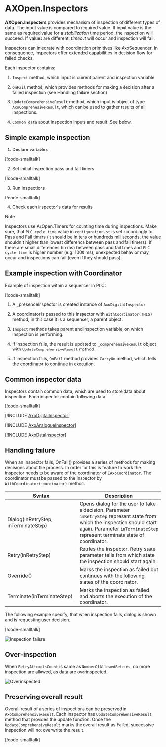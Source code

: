 # **AXOpen.Inspectors**

**AXOpen.Inspectors** provides mechanism of inspection of different types of data. The input value is compared to required value. If input value is the same as required value for a *stabilization* time period, the inspection will succeed. If values are different, *timeout* will occur and inspection will fail.

Inspectors can integrate with coordination primitives like [AxoSequencer](../core/AXOSEQUENCER.md). In consequence, inspectors offer extended capabilities in decision flow for failed checks.

Each inspector contains:

1. `Inspect` method, which input is current parent and inspection variable
2. `OnFail` method, which provides methods for making a decision after a failed inspection (see Handling failure section)
3. `UpdateComprehensiveResult` method, which input is object of type `AxoComprehesiveResult`, which can be used to gather results of all inspections.

4. `Common data` about inspection inputs and result. See below.

## Simple example inspection

1. Declare variables

[!code-smalltalk[](../../../src/inspectors/app/src/Documentation/Inspectors.st?name=AxoInspectorDeclaration)]

2. Set initial inspection pass and fail timers

[!code-smalltalk[](../../../src/inspectors/app/src/Documentation/Inspectors.st?name=AxoInspectorDataSet)]

3. Run inspections

[!code-smalltalk[](../../../src/inspectors/app/src/Documentation/Inspectors.st?name=AxoInspectorSimpleInspection)]

4. Check each inspector's data for results

> [!NOTE]
> Inspectors use AxOpen.Timers for counting time during inspections. Make sure, that `PLC cycle time` value in `configuration.st` is set accordingly to Pass and Fail timers (it should be in tens or hundreds milliseconds, the value shouldn't higher than lowest difference between pass and fail timers). If there are small differences (in ms) between pass and fail times and `PLC cycle time` is higher number (e.g. 1000 ms), unexpected behavior may occur and inspections can fail (even if they should pass).

## Example inspection with Coordinator
Example of inspection within a sequencer in PLC:


[!code-smalltalk[](../../../src/inspectors/app/src/Documentation/DocumentationContext.st?name=ExampleInspectionWithCoordinatorExample)]


1. A _presenceInspector is created instance of `AxoDigitalInspector`

2. A coordinator is passed to this inspector with `WithCoordinator(THIS)` method, in this case it is a sequencer, a parent object.
3. `Inspect` methods takes parent and inspection variable, on which inspection is performing.
4. If inspection fails, the result is updated to `_comprehensiveResult` object with `UpdateComprehensiveResult` method.
5. If inspection fails, `OnFail` method provides `CarryOn` method, which tells the coordinator to continue in execution.

## Common inspector data

Inspectors contain common data, which are used to store data about inspection. Each inspector contain following data:


[!code-smalltalk[](../../../src/inspectors/ctrl/src/AxoInspectorData.st?name=CommonInspectorDataDeclaration)]



[!INCLUDE [AxoDigitalInspector](AXODIGITALINSPECTOR.md)]

[!INCLUDE [AxoAnalogueInspector](AXOANALOGUEINSPECTOR.md)]

[!INCLUDE [AxoDataInspector](AXODATAINSPECTOR.md)]



## Handling failure

When an inspector fails, OnFail() provides a series of methods for making decisions about the process. In order for this is feature to work the inspector needs to be aware of the coordinator of `IAxoCoordinator`. The coordinator must be passed to the inspector by `WithCoordinator(coordinator)` method.


| Syntax                                | Description |
| -----------                           | ----------- |
| Dialog(inRetryStep, inTerminateStep)  | Opens dialog for the user to take a decision. Parameter `inRetryStep` represent state from which the inspection should start again. Parameter `inTerminateStep` represent terminate state of coordinator.                                       |
| Retry(inRetryStep)                    | Retries the inspector. Retry state parameter tells from which state the inspection should start again.                        |
| Override()                            | Marks the inspection as failed but continues with the following states of the coordinator.                                      |
| Terminate(inTerminateStep)            | Marks the inspection as failed and aborts the execution of the coordinator.                                          |

The following example specify, that when inspection fails, dialog is shown and is requesting user decision.

[!code-smalltalk[](../../../src/inspectors/app/src/Documentation/DocumentationContext.st?name=HandlingFailureExample)]

![Inspection failure](~/images/inspection-failure-dialog.png)   

## Over-inspection
When `RetryAttemptsCount` is same as `NumberOfAllowedRetries`, no more inspection are allowed, as data are overinspected.

![Overinspected](~/images/overinspected.png)


## Preserving overall result

Overall result of a series of inspections can be preserved in `AxoComprehensiveResult`. Each inspector has `UpdateComprehensiveResult` method that provides the update function. Once the `UpdateComprehensiveResult` marks the overall result as Failed, successive inspection will not overwrite the result. 



[!code-smalltalk[](../../../src/inspectors/app/src/Documentation/DocumentationContext.st?name=PreservingOverallResultExample)]


